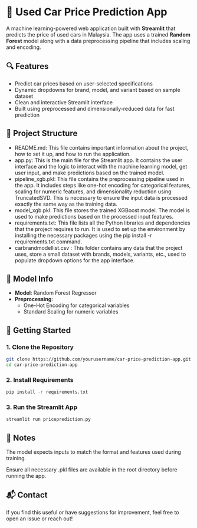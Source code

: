 # 🚗 Used Car Price Prediction App

A machine learning-powered web application built with **Streamlit** that predicts the price of used cars in Malaysia. The app uses a trained **Random Forest** model along with a data preprocessing pipeline that includes scaling and encoding.

## 🔍 Features

- Predict car prices based on user-selected specifications
- Dynamic dropdowns for brand, model, and variant based on sample dataset
- Clean and interactive Streamlit interface
- Built using preprocessed and dimensionally-reduced data for fast prediction

## 📁 Project Structure

- README.md: This file contains important information about the project, how to set it up, and how to run the application.
- app.py: This is the main file for the Streamlit app. It contains the user interface and the logic to interact with the machine learning model, get user input, and make predictions based on the trained model.
- pipeline_xgb.pkl: This file contains the preprocessing pipeline used in the app. It includes steps like one-hot encoding for categorical features, scaling for numeric features, and dimensionality reduction using TruncatedSVD. This is necessary to ensure the input data is processed exactly the same way as the training data.
- model_xgb.pkl: This file stores the trained XGBoost model. The model is used to make predictions based on the processed input features.
- requirements.txt: This file lists all the Python libraries and dependencies that the project requires to run. It is used to set up the environment by installing the necessary packages using the pip install -r requirements.txt command.
- carbrandmodellist.csv : This folder contains any data that the project uses, store a small dataset with brands, models, variants, etc., used to populate dropdown options for the app interface.


## 🧠 Model Info

- **Model**: Random Forest Regressor
- **Preprocessing**:
  - One-Hot Encoding for categorical variables
  - Standard Scaling for numeric variables

## 🚀 Getting Started

### 1. Clone the Repository

```bash
git clone https://github.com/yourusername/car-price-prediction-app.git
cd car-price-prediction-app
```

### 2. Install Requirements
```bash
pip install -r requirements.txt
```

### 3. Run the Streamlit App
```bash
streamlit run priceprediction.py
```

## 📝 Notes
The model expects inputs to match the format and features used during training.

Ensure all necessary .pkl files are available in the root directory before running the app.

## 📬 Contact
If you find this useful or have suggestions for improvement, feel free to open an issue or reach out!
